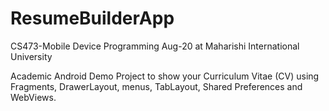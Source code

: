 # ResumeBuilderApp

CS473-Mobile Device Programming Aug-20 at Maharishi International University

Academic Android Demo Project to show your Curriculum Vitae (CV) using Fragments, DrawerLayout, menus, TabLayout, Shared Preferences and WebViews.

